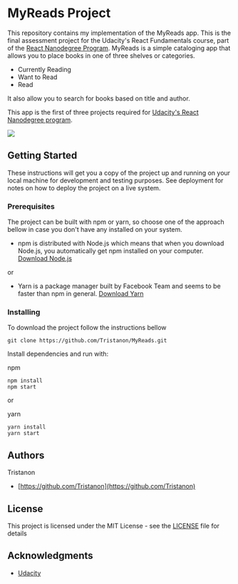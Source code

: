 # MyReads Project

This repository contains my implementation of the MyReads app. This is the final assessment project for the
Udacity's React Fundamentals course, part of the [React Nanodegree Program](https://udacity.com/course/react-nanodegree--nd019).
MyReads is a simple cataloging app that allows you to place books in one of three shelves or categories.

- Currently Reading
- Want to Read
- Read

It also allow you to search for books based on title and author.

This app is the first of three projects required for [Udacity's React Nanodegree program](https://www.udacity.com/course/react-nanodegree--nd019).

![](https://user-images.githubusercontent.com/106542253/261502818-4a33062b-20e3-4265-9cc9-ad59abf01ff3.png)

## Getting Started

These instructions will get you a copy of the project up and running on your local machine for development and testing purposes. See deployment for notes on how to deploy the project on a live system.

### Prerequisites

The project can be built with npm or yarn, so choose one of the approach bellow in case you don't 
have any installed on your system. 

* npm is distributed with Node.js which means that when you download Node.js, 
you automatically get npm installed on your computer. [Download Node.js](https://github.com/facebookincubator/create-react-app)

or

* Yarn is a package manager built by Facebook Team and seems to be faster than npm in general.  [Download Yarn](https://yarnpkg.com/en/docs/install)
### Installing

To download the project follow the instructions bellow

```
git clone https://github.com/Tristanon/MyReads.git
```

Install dependencies and run with:
 
npm
```
npm install
npm start
```
or

yarn
```
yarn install
yarn start
```

## Authors
Tristanon
* [https://github.com/Tristanon](https://github.com/Tristanon)

## License

This project is licensed under the MIT License - see the [LICENSE](LICENSE) file for details


## Acknowledgments
* [Udacity](https://www.udacity.com/)
